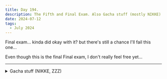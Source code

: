 ```yaml
---
title: Day 194.
description: The Fifth and Final Exam. Also Gacha stuff (mostly NIKKE)
date: 2024-07-12
tags: 
  - July 2024
---
```


Final exam... kinda did okay with it? but there's still a chance I'll fail this one...

Even though this is the final Final exam, I don't really feel free yet...

-----

<details>
<summary>Gacha stuff (NIKKE, ZZZ)</summary>

NIKKE's *Beauty Full Shot* is from the outside, an obvious summer waifu bait story where they forced two characters that were known for their criminal activity to perform as a swimsuit model, but as I go through the story itself, I find myself enjoying the interactions that this combination bring, since they're not the only two that came with us. 

A whole entourage of people, including our regular team, the Counters, wearing their own swimsuit (they're the past characters that got their own swimsuit alters). A doctor that does not open her eyes (that also has her own swimsuit alter). A rehabilitated criminal wearing specialized handcuffs that can best be described as a not-green she-hulk (she got her own swimsuit skin). This criminal's bodyguard (she also got her own swimsuit skin). And a pair of criminal that just sneaked in to be with them at this point (honestly, why is Viper and Jackal with them again?).

The whole thing shouldn't work. It really shouldn't. But I find myself captivated as they all started loosening up and have fun, vibing the summer vibes. I'm kinda speechless, the last time a summer event got me this invested was 'Ideal City' on Arknights. This evoke similar feeling... and also Gavial alter is as sexy as Sakura alter, that's for sure-

Anyway, the story really focuses on the pairing of us self-insert MC and Sakura... and oh boy, they do not hold back, some of these scenes got me *blushing* real hard. Like... my god, this character supposedly has many partners in the Ark where he belong, don't get me start hoping that he can be with Sakura as the endgame reeeee

-----

In Zenless Zone Zero today, I meet the record store owner and folded.

<a href="https://imgur.com/5xBtPme"><img src="https://i.imgur.com/5xBtPme.png" title="Record Store Lady" width="500px" alt="Record Store Lady"/></a>

</details>